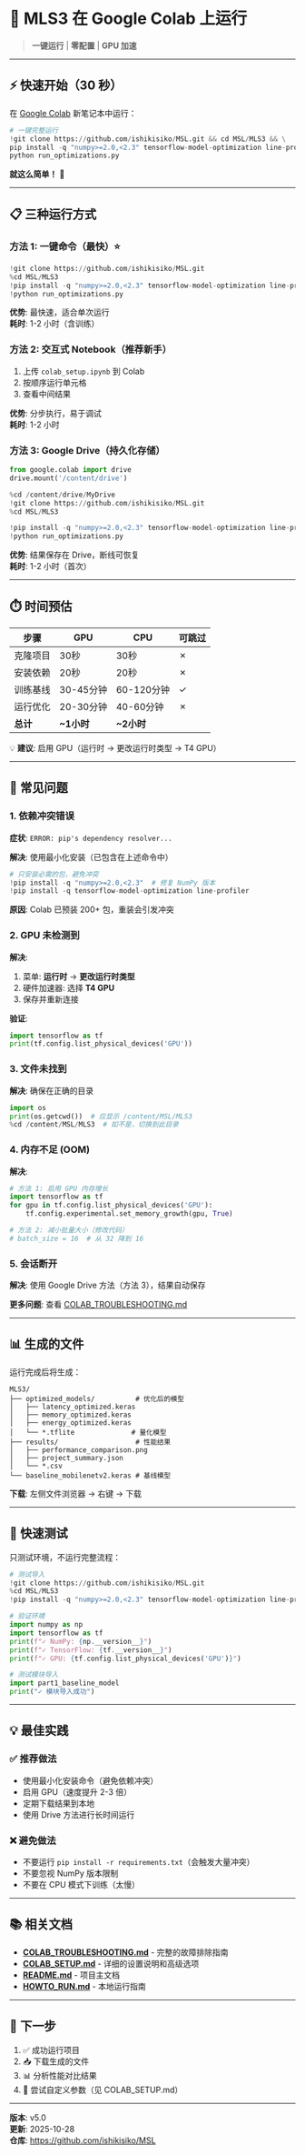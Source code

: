 # 🚀 MLS3 在 Google Colab 上运行

> **一键运行** | **零配置** | **GPU 加速**

---

## ⚡ 快速开始（30 秒）

在 [Google Colab](https://colab.research.google.com) 新笔记本中运行：

```python
# 一键完整运行
!git clone https://github.com/ishikisiko/MSL.git && cd MSL/MLS3 && \
pip install -q "numpy>=2.0,<2.3" tensorflow-model-optimization line-profiler && \
python run_optimizations.py
```

**就这么简单！** 🎉

---

## 📋 三种运行方式

### 方法 1: 一键命令（最快）⭐

```python
!git clone https://github.com/ishikisiko/MSL.git
%cd MSL/MLS3
!pip install -q "numpy>=2.0,<2.3" tensorflow-model-optimization line-profiler
!python run_optimizations.py
```

**优势**: 最快速，适合单次运行  
**耗时**: 1-2 小时（含训练）

### 方法 2: 交互式 Notebook（推荐新手）

1. 上传 `colab_setup.ipynb` 到 Colab
2. 按顺序运行单元格
3. 查看中间结果

**优势**: 分步执行，易于调试  
**耗时**: 1-2 小时

### 方法 3: Google Drive（持久化存储）

```python
from google.colab import drive
drive.mount('/content/drive')

%cd /content/drive/MyDrive
!git clone https://github.com/ishikisiko/MSL.git
%cd MSL/MLS3

!pip install -q "numpy>=2.0,<2.3" tensorflow-model-optimization line-profiler
!python run_optimizations.py
```

**优势**: 结果保存在 Drive，断线可恢复  
**耗时**: 1-2 小时（首次）

---

## ⏱️ 时间预估

| 步骤 | GPU | CPU | 可跳过 |
|------|-----|-----|--------|
| 克隆项目 | 30秒 | 30秒 | ✗ |
| 安装依赖 | 20秒 | 20秒 | ✗ |
| 训练基线 | 30-45分钟 | 60-120分钟 | ✓ |
| 运行优化 | 20-30分钟 | 40-60分钟 | ✗ |
| **总计** | **~1小时** | **~2小时** | |

💡 **建议**: 启用 GPU（运行时 → 更改运行时类型 → T4 GPU）

---

## 🔧 常见问题

### 1. 依赖冲突错误

**症状**: `ERROR: pip's dependency resolver...`

**解决**: 使用最小化安装（已包含在上述命令中）

```python
# 只安装必需的包，避免冲突
!pip install -q "numpy>=2.0,<2.3"  # 修复 NumPy 版本
!pip install -q tensorflow-model-optimization line-profiler
```

**原因**: Colab 已预装 200+ 包，重装会引发冲突

### 2. GPU 未检测到

**解决**: 
1. 菜单: **运行时** → **更改运行时类型**
2. 硬件加速器: 选择 **T4 GPU**
3. 保存并重新连接

**验证**:
```python
import tensorflow as tf
print(tf.config.list_physical_devices('GPU'))
```

### 3. 文件未找到

**解决**: 确保在正确的目录
```python
import os
print(os.getcwd())  # 应显示 /content/MSL/MLS3
%cd /content/MSL/MLS3  # 如不是，切换到此目录
```

### 4. 内存不足 (OOM)

**解决**: 
```python
# 方法 1: 启用 GPU 内存增长
import tensorflow as tf
for gpu in tf.config.list_physical_devices('GPU'):
    tf.config.experimental.set_memory_growth(gpu, True)

# 方法 2: 减小批量大小（修改代码）
# batch_size = 16  # 从 32 降到 16
```

### 5. 会话断开

**解决**: 使用 Google Drive 方法（方法 3），结果自动保存

**更多问题**: 查看 [COLAB_TROUBLESHOOTING.md](COLAB_TROUBLESHOOTING.md)

---

## 📊 生成的文件

运行完成后将生成：

```
MLS3/
├── optimized_models/          # 优化后的模型
│   ├── latency_optimized.keras
│   ├── memory_optimized.keras
│   ├── energy_optimized.keras
│   └── *.tflite              # 量化模型
├── results/                   # 性能结果
│   ├── performance_comparison.png
│   ├── project_summary.json
│   └── *.csv
└── baseline_mobilenetv2.keras # 基线模型
```

**下载**: 左侧文件浏览器 → 右键 → 下载

---

## 🧪 快速测试

只测试环境，不运行完整流程：

```python
# 测试导入
!git clone https://github.com/ishikisiko/MSL.git
%cd MSL/MLS3
!pip install -q "numpy>=2.0,<2.3" tensorflow-model-optimization line-profiler

# 验证环境
import numpy as np
import tensorflow as tf
print(f"✓ NumPy: {np.__version__}")
print(f"✓ TensorFlow: {tf.__version__}")
print(f"✓ GPU: {tf.config.list_physical_devices('GPU')}")

# 测试模块导入
import part1_baseline_model
print("✓ 模块导入成功")
```

---

## 💡 最佳实践

### ✅ 推荐做法
- 使用最小化安装命令（避免依赖冲突）
- 启用 GPU（速度提升 2-3 倍）
- 定期下载结果到本地
- 使用 Drive 方法进行长时间运行

### ❌ 避免做法
- 不要运行 `pip install -r requirements.txt`（会触发大量冲突）
- 不要忽视 NumPy 版本限制
- 不要在 CPU 模式下训练（太慢）

---

## 📚 相关文档

- **[COLAB_TROUBLESHOOTING.md](COLAB_TROUBLESHOOTING.md)** - 完整的故障排除指南
- **[COLAB_SETUP.md](COLAB_SETUP.md)** - 详细的设置说明和高级选项
- **[README.md](README.md)** - 项目主文档
- **[HOWTO_RUN.md](HOWTO_RUN.md)** - 本地运行指南

---

## 🎯 下一步

1. ✅ 成功运行项目
2. 📥 下载生成的文件
3. 📊 分析性能对比结果
4. 🚀 尝试自定义参数（见 COLAB_SETUP.md）

---

**版本**: v5.0  
**更新**: 2025-10-28  
**仓库**: https://github.com/ishikisiko/MSL
